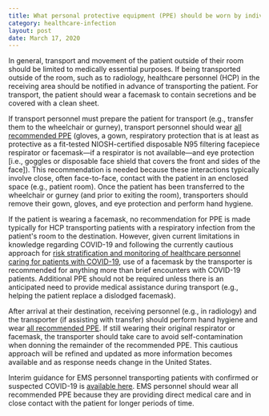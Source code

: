 ```yaml
---
title: What personal protective equipment (PPE) should be worn by individuals transporting patients who are confirmed with or under investigation for COVID-19 within a healthcare facility? For example, what PPE should be worn when transporting a patient to radiology for imaging that cannot be performed in the patient room?
category: healthcare-infection
layout: post
date: March 17, 2020
---
```


In general, transport and movement of the patient outside of  their room should be limited to medically essential purposes. If being transported outside of the room, such as to radiology, healthcare personnel (HCP) in the receiving area should be notified in advance of transporting the patient. For transport, the patient should wear a facemask to contain secretions and be covered with a clean sheet.

If transport personnel must prepare the patient for transport (e.g., transfer them to the wheelchair or gurney), transport personnel should wear [all recommended PPE](https://www.cdc.gov/coronavirus/2019-ncov/infection-control/control-recommendations.html) (gloves, a gown, respiratory protection that is at least as protective as a fit-tested NIOSH-certified disposable N95 filtering facepiece respirator or facemask—if a respirator is not available—and eye protection [i.e., goggles or disposable face shield that covers the front and sides of the face]). This recommendation is needed because these interactions typically involve close, often face-to-face, contact with the patient in an enclosed space (e.g., patient room). Once the patient has been transferred to the wheelchair or gurney (and prior to exiting the room), transporters should remove their gown, gloves, and eye protection and perform hand hygiene.

If the patient is wearing a facemask, no recommendation for PPE is made typically for HCP transporting patients with a respiratory infection from the patient's room to the destination. However, given current limitations in knowledge regarding COVID-19 and following the currently cautious approach for [risk stratification and monitoring of healthcare personnel caring for patients with COVID-19](https://www.cdc.gov/coronavirus/2019-ncov/hcp/guidance-risk-assesment-hcp.html), use of a facemask by the transporter is recommended for anything more than brief encounters with COVID-19 patients. Additional PPE should not be required unless there is an anticipated need to provide medical assistance during transport (e.g., helping the patient replace a dislodged facemask).

After arrival at their destination, receiving personnel (e.g., in radiology) and the transporter (if assisting with transfer) should perform hand hygiene and wear [all recommended PPE](https://www.cdc.gov/coronavirus/2019-ncov/infection-control/control-recommendations.html). If still wearing their original respirator or facemask, the transporter should take care to avoid self-contamination when donning the remainder of the recommended PPE. This cautious approach will be refined and updated as more information becomes available and as response needs change in the United States.

Interim guidance for EMS personnel transporting patients with confirmed or suspected COVID-19 is [available here](https://www.cdc.gov/coronavirus/2019-ncov/hcp/guidance-for-ems.html). EMS personnel should wear all recommended PPE because they are providing direct medical care and in close contact with the patient for longer periods of time.
